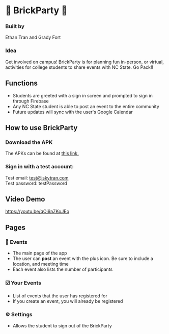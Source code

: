 # 🧱 BrickParty 🧱

### Built by

Ethan Tran and Grady Fort

### Idea

Get involved on campus! BrickParty is for planning fun in-person, or virtual, activities for college students to share events with NC State. Go Pack!!

## Functions

* Students are greeted with a sign in screen and prompted to sign in through Firebase
* Any NC State student is able to post an event to the entire community
* Future updates will sync with the user's Google Calendar
 
## How to use BrickParty

### Download the APK

The APKs can be found at [this link.](https://github.com/iSkytran/BrickParty/releases)

### Sign in with a test account:

Test email: test@iskytran.com\
Test password: testPassword

## Video Demo

https://youtu.be/qOi9aZKoJEo

## Pages

### 📅 Events

* The main page of the app 
* The user can **post** an event with the plus icon. Be sure to include a location, and meeting time
* Each event also lists the number of participants

### ☑️ Your Events

* List of events that the user has registered for
* If you create an event, you will already be registered

### ⚙️ Settings

* Allows the student to sign out of the BrickParty
